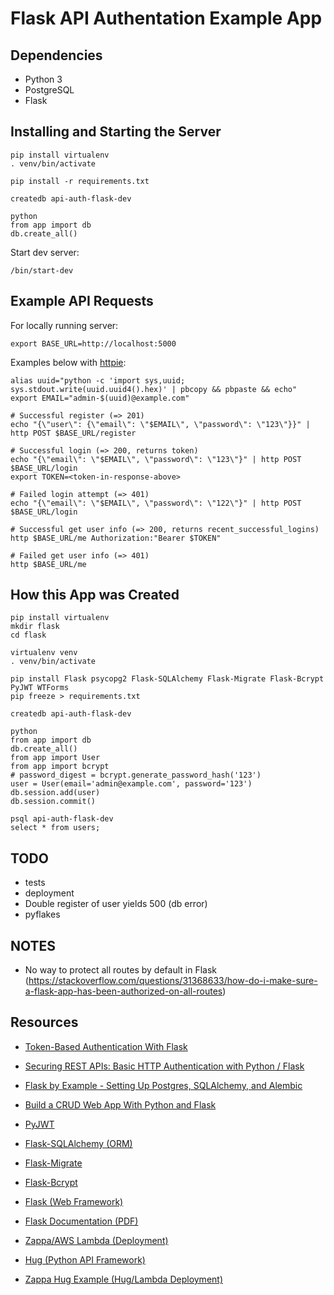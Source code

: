# Flask API Authentation Example App

## Dependencies

* Python 3
* PostgreSQL
* Flask

## Installing and Starting the Server

```
pip install virtualenv
. venv/bin/activate

pip install -r requirements.txt

createdb api-auth-flask-dev

python
from app import db
db.create_all()
```

Start dev server:

```
/bin/start-dev
```

## Example API Requests

For locally running server:

```
export BASE_URL=http://localhost:5000
```

Examples below with [httpie](https://httpie.org):

```
alias uuid="python -c 'import sys,uuid; sys.stdout.write(uuid.uuid4().hex)' | pbcopy && pbpaste && echo"
export EMAIL="admin-$(uuid)@example.com"

# Successful register (=> 201)
echo "{\"user\": {\"email\": \"$EMAIL\", \"password\": \"123\"}}" | http POST $BASE_URL/register

# Successful login (=> 200, returns token)
echo "{\"email\": \"$EMAIL\", \"password\": \"123\"}" | http POST $BASE_URL/login
export TOKEN=<token-in-response-above>

# Failed login attempt (=> 401)
echo "{\"email\": \"$EMAIL\", \"password\": \"122\"}" | http POST $BASE_URL/login

# Successful get user info (=> 200, returns recent_successful_logins)
http $BASE_URL/me Authorization:"Bearer $TOKEN"

# Failed get user info (=> 401)
http $BASE_URL/me
```

## How this App was Created

```
pip install virtualenv
mkdir flask
cd flask

virtualenv venv
. venv/bin/activate

pip install Flask psycopg2 Flask-SQLAlchemy Flask-Migrate Flask-Bcrypt PyJWT WTForms
pip freeze > requirements.txt

createdb api-auth-flask-dev

python
from app import db
db.create_all()
from app import User
from app import bcrypt
# password_digest = bcrypt.generate_password_hash('123')
user = User(email='admin@example.com', password='123')
db.session.add(user)
db.session.commit()

psql api-auth-flask-dev
select * from users;
```

## TODO

* tests
* deployment
* Double register of user yields 500 (db error)
* pyflakes

## NOTES

* No way to protect all routes by default in Flask (https://stackoverflow.com/questions/31368633/how-do-i-make-sure-a-flask-app-has-been-authorized-on-all-routes)

## Resources

* [Token-Based Authentication With Flask](https://realpython.com/blog/python/token-based-authentication-with-flask)
* [Securing REST APIs: Basic HTTP Authentication with Python / Flask](http://polyglot.ninja/securing-rest-apis-basic-http-authentication-python-flask)

* [Flask by Example - Setting Up Postgres, SQLAlchemy, and Alembic](https://realpython.com/blog/python/flask-by-example-part-2-postgres-sqlalchemy-and-alembic)

* [Build a CRUD Web App With Python and Flask](https://scotch.io/tutorials/build-a-crud-web-app-with-python-and-flask-part-one)

* [PyJWT](http://pyjwt.readthedocs.io/en/latest)

* [Flask-SQLAlchemy (ORM)](http://flask-sqlalchemy.pocoo.org/2.3)
* [Flask-Migrate](https://github.com/miguelgrinberg/Flask-Migrate)
* [Flask-Bcrypt](http://flask-bcrypt.readthedocs.io/en/0.7.1)

* [Flask (Web Framework)](http://flask.pocoo.org)
* [Flask Documentation (PDF)](http://flask.pocoo.org/docs/0.12/.latex/Flask.pdf)
* [Zappa/AWS Lambda (Deployment)](https://github.com/Miserlou/Zappa)

* [Hug (Python API Framework)](http://www.hug.rest)
* [Zappa Hug Example (Hug/Lambda Deployment)](https://github.com/mcrowson/zappa-hug-example)
